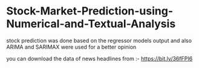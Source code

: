 # Stock-Market-Prediction-using-Numerical-and-Textual-Analysis
stock prediction was done based on the regressor models output and also ARIMA and SARIMAX were used for a better opinion


you can download the data of news headlines from :- https://bit.ly/36fFPI6
